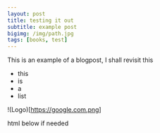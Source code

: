 ```yaml
---
layout: post
title: testing it out 
subtitle: example post 
bigimg: /img/path.jpg
tags: [books, test]
---
```


This is an example of a blogpost, I shall revisit this 

- this 
- is 
- a
- list 


!(Logo)[https://google.com.png]

<table>
html below if needed
